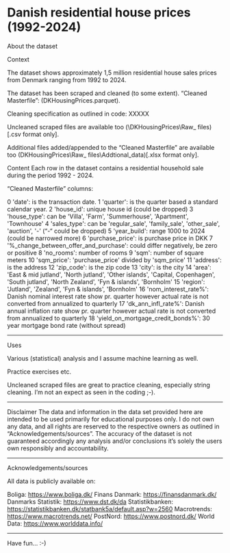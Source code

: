# Danish residential house prices (1992-2024)

About the dataset

Context

The dataset shows approximately 1,5 million residential house sales prices from Denmark ranging from 1992 to 2024. 

The dataset has been scraped and cleaned (to some extent). “Cleaned Masterfile”: (DKHousingPrices.parquet). 

Cleaning specification as outlined in code: XXXXX

Uncleaned scraped files are available too (\DKHousingPrices\Raw_ files) [.csv format only].

Additional files added/appended to the “Cleaned Masterfile” are available too (DKHousingPrices\Raw_ files\Addtional_data)[.xlsx format only].

Content
Each row in the dataset contains a residential household sale during the period 1992 - 2024.

“Cleaned Masterfile” columns:

0 'date': is the transaction date.
1 'quarter': is the quarter based a standard calendar year.
2 'house_id': unique house id (could be dropped)
3 'house_type': can be 'Villa', 'Farm', 'Summerhouse', 'Apartment', 'Townhouse'
4 'sales_type': can be 'regular_sale', 'family_sale', 'other_sale', 'auction', '-' (“-“ could be dropped)
5 'year_build': range 1000 to 2024 (could be narrowed more)
6 'purchase_price': is purchase price in DKK
7 '%_change_between_offer_and_purchase': could differ negatively, be zero or positive
8 'no_rooms': number of rooms
9 'sqm': number of square meters
10 'sqm_price': 'purchase_price' divided by 'sqm_price'
11 'address': is the address
12 'zip_code': is the zip code
13 'city': is the city
14 'area': 'East & mid jutland', 'North jutland', 'Other islands', 'Capital, Copenhagen', 'South jutland', 'North Zealand', 'Fyn & islands', 'Bornholm'
15 'region': 'Jutland', 'Zealand', 'Fyn & islands', 'Bornholm'
16 'nom_interest_rate%': Danish nominal interest rate show pr. quarter however actual rate is not converted from annualized to quarterly
17 'dk_ann_infl_rate%': Danish annual inflation rate show pr. quarter however actual rate is not converted from annualized to quarterly 
18 'yield_on_mortgage_credit_bonds%': 30 year mortgage bond rate (without spread)

*************************************

Uses

Various (statistical) analysis and I assume machine learning as well. 

Practice exercises etc. 

Uncleaned scraped files are great to practice cleaning, especially string cleaning. I’m not an expect as seen in the coding ;-).

*************************************

Disclaimer
The data and information in the data set provided here are intended to be used primarily for educational purposes only. I do not own any data, and all rights are reserved to the respective owners as outlined in “Acknowledgements/sources”. The accuracy of the dataset is not guaranteed accordingly any analysis and/or conclusions it’s solely the users own responsibly and accountability.

*************************************

Acknowledgements/sources 

All data is publicly available on:

Boliga: https://www.boliga.dk/
Finans Danmark: https://finansdanmark.dk/
Danmarks Statistik: https://www.dst.dk/da
Statistikbanken: https://statistikbanken.dk/statbank5a/default.asp?w=2560
Macrotrends: https://www.macrotrends.net/ 
PostNord: https://www.postnord.dk/
World Data: https://www.worlddata.info/

*************************************

Have fun… :-)
